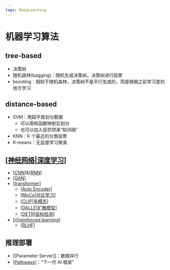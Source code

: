 ```yaml
---
tags: DeepLearning
---
```


# 机器学习算法

## tree-based

- 决策树
- 随机森林(bagging)：随机生成决策树，决策树进行投票
- boosting：相较于随机森林，决策树不是平行生成的，而是根据之前学习差的地方学习

## distance-based

- SVM：用超平面划分数据
  - 可以用核函数映射后划分
  - 也可以加入惩罚项来“软间隔”
- KNN：K 个最近的分类投票
- K-means：无监督学习聚类

## [[神经网络|深度学习]]

- [[CNN]]&[[RNN]]
- [[GAN]]
- [[transformer]]
  - [[Auto Encoder]]
  - [[MoCo|对比学习]]
  - [[CLIP|多模态]]
  - [[DALLE|扩散模型]]
  - [[DETR|目标检测]]
- [[rl|reinforced learning]]
  - [[RLHF]]

## 推理部署

- [[Parameter Server]]：数据并行
- [[Pathways]]：“下一代 AI 框架”

[//begin]: # "Autogenerated link references for markdown compatibility"
[神经网络|深度学习]: concept/神经网络.md "神经网络"
[cnn]: concept/CNN.md "CNN"
[rnn]: concept/RNN.md "RNN"
[gan]: concept/GAN.md "GAN"
[transformer]: concept/transformer.md "Transformer"
[auto encoder]: <model/Auto Encoder.md> "Auto Encoder"
[moco|对比学习]: model/MoCo.md "对比学习"
[clip|多模态]: model/CLIP.md "CLIP"
[dalle|扩散模型]: model/DALLE.md "DALL E 2"
[detr|目标检测]: model/DETR.md "目标检测算法"
[rl|reinforced learning]: RL/rl.md "Reinforce Learning"
[rlhf]: concept/RLHF.md "RLHF"
[pathways]: inference/Pathways.md "Pathways"
[//end]: # "Autogenerated link references"
